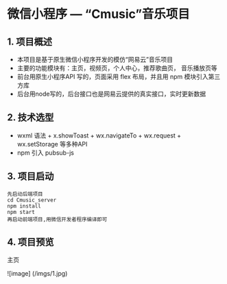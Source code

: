 # 微信小程序 — “Cmusic”音乐项目

## 1. 项目概述

- 本项目是基于原生微信小程序开发的模仿“网易云”音乐项目
- 主要的功能模块有：主页，视频页，个人中心，推荐歌曲页， 音乐播放页等
- 前台用原生小程序API 写的，页面采用 flex 布局，并且用 npm 模块引入第三方库
- 后台用node写的，后台接口也是网易云提供的真实接口，实时更新数据

## 2. 技术选型

- wxml 语法 + x.showToast + wx.navigateTo + wx.request + wx.setStorage 等多种API
- npm 引入 pubsub-js 

## 3. 项目启动

```
先启动后端项目
cd Cmusic_server
npm install 
npm start
再启动前端项目,用微信开发者程序编译即可
```

## 4. 项目预览

主页

![image] (/imgs/1.jpg)

